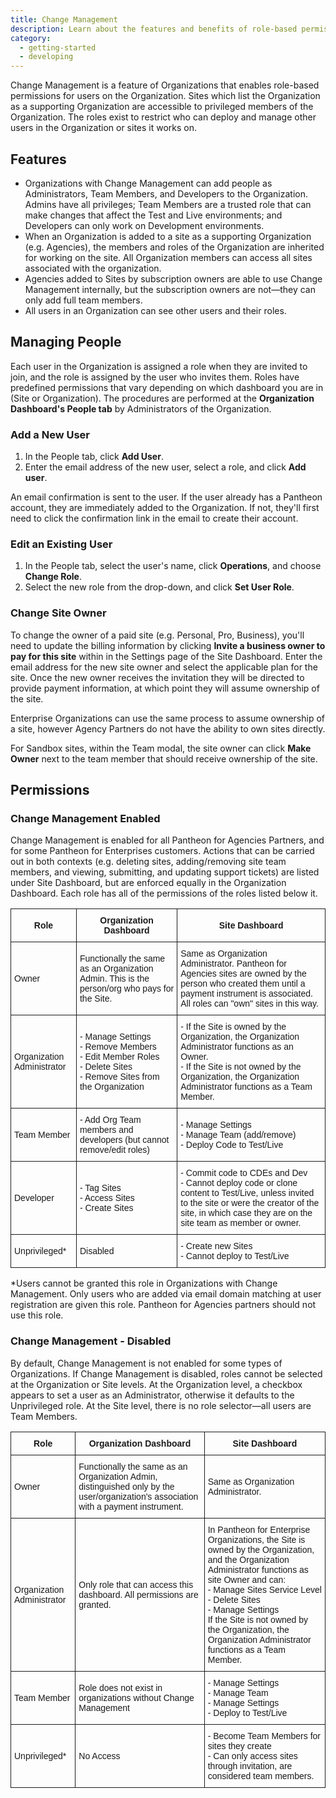 ```yaml
---
title: Change Management
description: Learn about the features and benefits of role-based permissions.
category:
  - getting-started
  - developing
---
```


Change Management is a feature of Organizations that enables role-based permissions for users on the Organization. Sites which list the Organization as a supporting Organization are accessible to privileged members of the Organization. The roles exist to restrict who can deploy and manage other users in the Organization or sites it works on.

## Features
* Organizations with Change Management can add people as Administrators, Team Members, and Developers to the Organization. Admins have all privileges; Team Members are a trusted role that can make changes that affect the Test and Live environments; and Developers can only work on Development environments.
* When an Organization is added to a site as a supporting Organization (e.g. Agencies), the members and roles of the Organization are inherited for working on the site. All Organization members can access all sites associated with the organization.
* Agencies added to Sites by subscription owners are able to use Change Management internally, but the subscription owners are not—they can only add full team members.
* All users in an Organization can see other users and their roles.


## Managing People
Each user in the Organization is assigned a role when they are invited to join, and the role is assigned by the user who invites them. Roles have predefined permissions that vary depending on which dashboard you are in (Site or Organization). The procedures are performed at the **Organization Dashboard's People tab** by Administrators of the Organization.


### Add a New User

1. In the People tab, click **Add User**.
2. Enter the email address of the new user, select a role, and click **Add user**.

An email confirmation is sent to the user. If the user already has a Pantheon account, they are immediately added to the Organization. If not, they'll first need to click the confirmation link in the email to create their account.


### Edit an Existing User

1. In the People tab, select the user's name, click **Operations**, and choose **Change Role**.
2. Select the new role from the drop-down, and click **Set User Role**.

### Change Site Owner

To change the owner of a paid site (e.g. Personal, Pro, Business), you'll need to update the billing information by clicking **Invite a business owner to pay for this site** within in the Settings page of the Site Dashboard. Enter the email address for the new site owner and select the applicable plan for the site. Once the new owner receives the invitation they will be directed to provide payment information, at which point they will assume ownership of the site.

Enterprise Organizations can use the same process to assume ownership of a site, however Agency Partners do not have the ability to own sites directly.

For Sandbox sites, within the Team modal, the site owner can click **Make Owner** next to the team member that should receive ownership of the site. 


## Permissions

### Change Management Enabled

Change Management is enabled for all Pantheon for Agencies Partners, and for some Pantheon for Enterprises customers. Actions that can be carried out in both contexts (e.g. deleting sites, adding/removing site team members, and viewing, submitting, and updating support tickets) are listed under Site Dashboard, but are enforced equally in the Organization Dashboard. Each role has all of the permissions of the roles listed below it.

<style type="text/css">
.tg  {border-collapse:collapse;border-spacing:0;}
.tg td{font-family:Arial, sans-serif;font-size:14px;padding:10px 5px;border-style:solid;border-width:1px;overflow:hidden;word-break:normal;}
.tg th{font-family:Arial, sans-serif;font-size:14px;font-weight:normal;padding:10px 5px;border-style:solid;border-width:1px;overflow:hidden;word-break:normal;}
.tg .tg-e3zv{font-weight:bold}
</style>
<table class="tg">
<tr>
<th class="tg-e3zv">Role</th>
<th class="tg-e3zv">Organization Dashboard</th>
<th class="tg-e3zv">Site Dashboard</th>
</tr>
<tr>
<td class="tg-031e">Owner</td>
<td class="tg-031e">Functionally the same as an Organization Admin. This is the person/org who pays for the Site.</td>
<td class="tg-031e">Same as Organization Administrator. Pantheon for Agencies sites are owned by the person who created them until a payment instrument is associated. All roles can "own" sites in this way.</td>
</tr>
<tr>
<td class="tg-031e">Organization Administrator</td>
<td class="tg-031e">- Manage Settings<br>- Remove Members<br>- Edit Member Roles<br>- Delete Sites<br>- Remove Sites from the Organization</td>
<td class="tg-031e">- If the Site is owned by the Organization, the Organization Administrator functions as an Owner.<br>- If the Site is not owned by the Organization, the Organization Administrator functions as a Team Member.</td>
</tr>
<tr>
<td class="tg-031e">Team Member</td>
<td class="tg-031e">- Add Org Team members and developers (but cannot remove/edit roles)</td>
<td class="tg-031e">- Manage Settings<br>- Manage Team (add/remove)<br>- Deploy Code to Test/Live</td>
</tr>
<tr>
<td class="tg-031e">Developer</td>
<td class="tg-031e">- Tag Sites<br>- Access Sites<br>- Create Sites</td>
<td class="tg-031e">- Commit code to CDEs and Dev<br>- Cannot deploy code or clone content to Test/Live, unless invited to the site or were the creator of the site, in which case they are on the site team as member or owner.</td>
</tr>
<tr>
<td class="tg-031e">Unprivileged*</td>
<td class="tg-031e">Disabled
<td class="tg-031e">- Create new Sites<br>- Cannot deploy to Test/Live</td>
</tr>
</table>
*Users cannot be granted this role in Organizations with Change Management. Only users who are added via email domain matching at user registration are given this role. Pantheon for Agencies partners should not use this role.


### Change Management - Disabled

By default, Change Management is not enabled for some types of Organizations. If Change Management is disabled, roles cannot be selected at the Organization or Site levels. At the Organization level, a checkbox appears to set a user as an Administrator, otherwise it defaults to the Unprivileged role. At the Site level, there is no role selector&mdash;all users are Team Members.

<style type="text/css">
.tg  {border-collapse:collapse;border-spacing:0;}
.tg td{font-family:Arial, sans-serif;font-size:14px;padding:10px 5px;border-style:solid;border-width:1px;overflow:hidden;word-break:normal;}
.tg th{font-family:Arial, sans-serif;font-size:14px;font-weight:normal;padding:10px 5px;border-style:solid;border-width:1px;overflow:hidden;word-break:normal;}
.tg .tg-e3zv{font-weight:bold}
</style>
<table class="tg">
<tr>
<th class="tg-e3zv">Role</th>
<th class="tg-e3zv">Organization Dashboard</th>
<th class="tg-e3zv">Site Dashboard</th>
</tr>
<tr>
<td class="tg-031e">Owner</td>
<td class="tg-031e">Functionally the same as an Organization Admin, distinguished only by the user/organization's association with a payment instrument.  </td>
<td class="tg-031e">Same as Organization Administrator.</td>
</tr>
<tr>
<td class="tg-031e">Organization Administrator</td>
<td class="tg-031e">Only role that can access this dashboard. All permissions are granted.</td>
<td class="tg-031e">In Pantheon for Enterprise Organizations, the Site is owned by the Organization, and the Organization Administrator functions as site Owner and can:<br>- Manage Sites Service Level<br>- Delete Sites<br>- Manage Settings<br>If the Site is not owned by the Organization, the Organization Administrator functions as a Team Member.</td>
</tr>
<tr>
<td class="tg-031e">Team Member</td>
<td class="tg-031e">Role does not exist in organizations without Change Management</td>
<td class="tg-031e">- Manage Settings<br>- Manage Team<br>- Manage Settings<br>- Deploy to Test/Live</td>
</tr>
<tr>
<td class="tg-031e">Unprivileged*</td>
<td class="tg-031e"> No Access</td>
<td class="tg-031e">- Become Team Members for sites they create<br>- Can only access sites through invitation, are considered team members.</td>
</tr>
</table>
